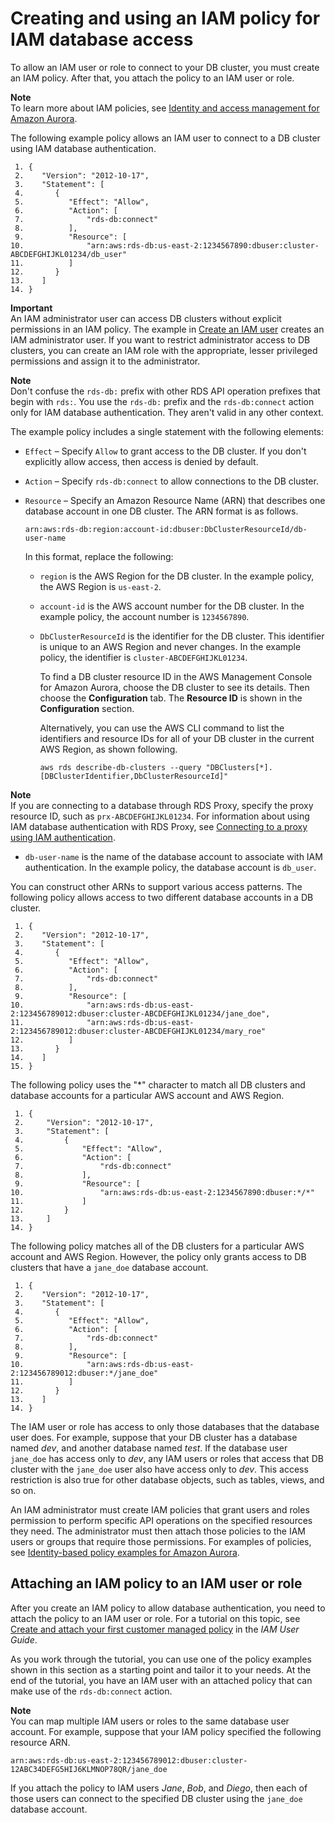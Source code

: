 # Creating and using an IAM policy for IAM database access<a name="UsingWithRDS.IAMDBAuth.IAMPolicy"></a>

To allow an IAM user or role to connect to your DB cluster, you must create an IAM policy\. After that, you attach the policy to an IAM user or role\.

**Note**  
To learn more about IAM policies, see [Identity and access management for Amazon Aurora](UsingWithRDS.IAM.md)\.

The following example policy allows an IAM user to connect to a DB cluster using IAM database authentication\.

```
 1. {
 2.    "Version": "2012-10-17",
 3.    "Statement": [
 4.       {
 5.          "Effect": "Allow",
 6.          "Action": [
 7.              "rds-db:connect"
 8.          ],
 9.          "Resource": [
10.              "arn:aws:rds-db:us-east-2:1234567890:dbuser:cluster-ABCDEFGHIJKL01234/db_user"
11.          ]
12.       }
13.    ]
14. }
```

**Important**  
An IAM administrator user can access DB clusters without explicit permissions in an IAM policy\. The example in [Create an IAM user](CHAP_SettingUp_Aurora.md#CHAP_SettingUp_Aurora.IAM) creates an IAM administrator user\. If you want to restrict administrator access to DB clusters, you can create an IAM role with the appropriate, lesser privileged permissions and assign it to the administrator\. 

**Note**  
Don't confuse the `rds-db:` prefix with other RDS API operation prefixes that begin with `rds:`\. You use the `rds-db:` prefix and the `rds-db:connect` action only for IAM database authentication\. They aren't valid in any other context\. 

The example policy includes a single statement with the following elements:
+ `Effect` – Specify `Allow` to grant access to the DB cluster\. If you don't explicitly allow access, then access is denied by default\.
+ `Action` – Specify `rds-db:connect` to allow connections to the DB cluster\.
+ `Resource` – Specify an Amazon Resource Name \(ARN\) that describes one database account in one DB cluster\. The ARN format is as follows\.

  ```
  arn:aws:rds-db:region:account-id:dbuser:DbClusterResourceId/db-user-name
  ```

  In this format, replace the following:
  + `region` is the AWS Region for the DB cluster\. In the example policy, the AWS Region is `us-east-2`\.
  + `account-id` is the AWS account number for the DB cluster\. In the example policy, the account number is `1234567890`\.
  + `DbClusterResourceId` is the identifier for the DB cluster\. This identifier is unique to an AWS Region and never changes\. In the example policy, the identifier is `cluster-ABCDEFGHIJKL01234`\.

    To find a DB cluster resource ID in the AWS Management Console for Amazon Aurora, choose the DB cluster to see its details\. Then choose the **Configuration** tab\. The **Resource ID** is shown in the **Configuration** section\.

    Alternatively, you can use the AWS CLI command to list the identifiers and resource IDs for all of your DB cluster in the current AWS Region, as shown following\.

    ```
    aws rds describe-db-clusters --query "DBClusters[*].[DBClusterIdentifier,DbClusterResourceId]"
    ```
**Note**  
If you are connecting to a database through RDS Proxy, specify the proxy resource ID, such as `prx-ABCDEFGHIJKL01234`\. For information about using IAM database authentication with RDS Proxy, see [Connecting to a proxy using IAM authentication](rds-proxy-setup.md#rds-proxy-connecting-iam)\.
  + `db-user-name` is the name of the database account to associate with IAM authentication\. In the example policy, the database account is `db_user`\.

You can construct other ARNs to support various access patterns\. The following policy allows access to two different database accounts in a DB cluster\.

```
 1. {
 2.    "Version": "2012-10-17",
 3.    "Statement": [
 4.       {
 5.          "Effect": "Allow",
 6.          "Action": [
 7.              "rds-db:connect"
 8.          ],
 9.          "Resource": [
10.              "arn:aws:rds-db:us-east-2:123456789012:dbuser:cluster-ABCDEFGHIJKL01234/jane_doe",
11.              "arn:aws:rds-db:us-east-2:123456789012:dbuser:cluster-ABCDEFGHIJKL01234/mary_roe"
12.          ]
13.       }
14.    ]
15. }
```

The following policy uses the "\*" character to match all DB clusters and database accounts for a particular AWS account and AWS Region\. 

```
 1. {
 2.     "Version": "2012-10-17",
 3.     "Statement": [
 4.         {
 5.             "Effect": "Allow",
 6.             "Action": [
 7.                 "rds-db:connect"
 8.             ],
 9.             "Resource": [
10.                 "arn:aws:rds-db:us-east-2:1234567890:dbuser:*/*"
11.             ]
12.         }
13.     ]
14. }
```

The following policy matches all of the DB clusters for a particular AWS account and AWS Region\. However, the policy only grants access to DB clusters that have a `jane_doe` database account\.

```
 1. {
 2.    "Version": "2012-10-17",
 3.    "Statement": [
 4.       {
 5.          "Effect": "Allow",
 6.          "Action": [
 7.              "rds-db:connect"
 8.          ],
 9.          "Resource": [
10.              "arn:aws:rds-db:us-east-2:123456789012:dbuser:*/jane_doe"
11.          ]
12.       }
13.    ]
14. }
```

The IAM user or role has access to only those databases that the database user does\. For example, suppose that your DB cluster has a database named *dev*, and another database named *test*\. If the database user `jane_doe` has access only to *dev*, any IAM users or roles that access that DB cluster with the `jane_doe` user also have access only to *dev*\. This access restriction is also true for other database objects, such as tables, views, and so on\.

An IAM administrator must create IAM policies that grant users and roles permission to perform specific API operations on the specified resources they need\. The administrator must then attach those policies to the IAM users or groups that require those permissions\. For examples of policies, see [Identity\-based policy examples for Amazon Aurora](security_iam_id-based-policy-examples.md)\.

## Attaching an IAM policy to an IAM user or role<a name="UsingWithRDS.IAMDBAuth.IAMPolicy.Attaching"></a>

After you create an IAM policy to allow database authentication, you need to attach the policy to an IAM user or role\. For a tutorial on this topic, see [ Create and attach your first customer managed policy](https://docs.aws.amazon.com/IAM/latest/UserGuide/tutorial_managed-policies.html) in the *IAM User Guide*\.

As you work through the tutorial, you can use one of the policy examples shown in this section as a starting point and tailor it to your needs\. At the end of the tutorial, you have an IAM user with an attached policy that can make use of the `rds-db:connect` action\.

**Note**  
You can map multiple IAM users or roles to the same database user account\. For example, suppose that your IAM policy specified the following resource ARN\.  

```
arn:aws:rds-db:us-east-2:123456789012:dbuser:cluster-12ABC34DEFG5HIJ6KLMNOP78QR/jane_doe
```
If you attach the policy to IAM users *Jane*, *Bob*, and *Diego*, then each of those users can connect to the specified DB cluster using the `jane_doe` database account\.